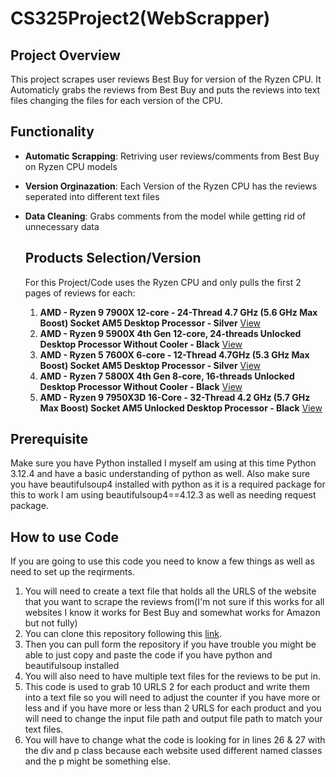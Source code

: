 # CS325Project2(WebScrapper)
## Project Overview
This project scrapes user reviews Best Buy for version of the Ryzen CPU. It Automaticly grabs the reviews from Best Buy and puts the reviews into text files changing the files for each version of the CPU.

## Functionality 
- **Automatic Scrapping**: Retriving user reviews/comments from Best Buy on Ryzen CPU models
- **Version Orginazation**: Each Version of the Ryzen CPU has the reviews seperated into different text files
- **Data Cleaning**: Grabs comments from the model while getting rid of unnecessary data

  ## Products Selection/Version
  For this Project/Code uses the Ryzen CPU and only pulls the first 2 pages of reviews for each:
  1. **AMD - Ryzen 9 7900X 12-core - 24-Thread 4.7 GHz (5.6 GHz Max Boost) Socket AM5 Desktop Processor - Silver** 
    [View](https://www.bestbuy.com/site/reviews/amd-ryzen-9-7900x-12-core-24-thread-4-7-ghz-5-6-ghz-max-boost-socket-am5-desktop-processor-silver/6519473?variant=A)
  2. **AMD - Ryzen 9 5900X 4th Gen 12-core, 24-threads Unlocked Desktop Processor Without Cooler - Black**
       [View](https://www.bestbuy.com/site/reviews/amd-ryzen-9-5900x-4th-gen-12-core-24-threads-unlocked-desktop-processor-without-cooler-black/6438942?variant=A)
  3. **AMD - Ryzen 5 7600X 6-core - 12-Thread 4.7GHz (5.3 GHz Max Boost) Socket AM5 Desktop Processor - Silver**
      [View](https://www.bestbuy.com/site/reviews/amd-ryzen-5-7600x-6-core-12-thread-4-7ghz-5-3-ghz-max-boost-socket-am5-desktop-processor-silver/6519479?variant=A)  
  4. **AMD - Ryzen 7 5800X 4th Gen 8-core, 16-threads Unlocked Desktop Processor Without Cooler - Black**
      [View](https://www.bestbuy.com/site/reviews/amd-ryzen-7-5800x-4th-gen-8-core-16-threads-unlocked-desktop-processor-without-cooler-black/6439000?variant=A)
  5.  **AMD - Ryzen 9 7950X3D 16-Core - 32-Thread 4.2 GHz (5.7 GHz Max Boost) Socket AM5 Unlocked Desktop Processor - Black**
      [View](https://www.bestbuy.com/site/reviews/amd-ryzen-9-7950x3d-16-core-32-thread-4-2-ghz-5-7-ghz-max-boost-socket-am5-unlocked-desktop-processor-black/6537138?variant=A)

## Prerequisite
  Make sure you have Python installed I myself am using at this time Python 3.12.4 and have a basic understanding of python as well.
  Also make sure you have beautifulsoup4 installed with python as it is a required package for this to work I am using beautifulsoup4==4.12.3 as well as needing request package.

## How to use Code
  If you are going to use this code you need to know a few things as well as need to set up the reqirments.
  1. You will need to create a text file that holds all the URLS of the website that you want to scrape the reviews from(I'm not sure if this works for all websites I know it works for Best Buy and somewhat works for Amazon but not fully)
  2. You can clone this repository following this [link](https://docs.github.com/en/repositories/creating-and-managing-repositories/cloning-a-repository).
  3. Then you can pull form the repository if you have trouble you might be able to just copy and paste the code if you have python and beautifulsoup installed
  4. You will also need to have multiple text files for the reviews to be put in.
  5. This code is used to grab 10 URLS 2 for each product and write them into a text file so you will need to adjust the counter if you have more or less and if you have more or less than 2 URLS for each product and you will need to change the input file path and output file path to match your text files.
  6. You will have to change what the code is looking for in lines 26 & 27 with the div and p class because each website used different named classes and the p might be something else.
  
